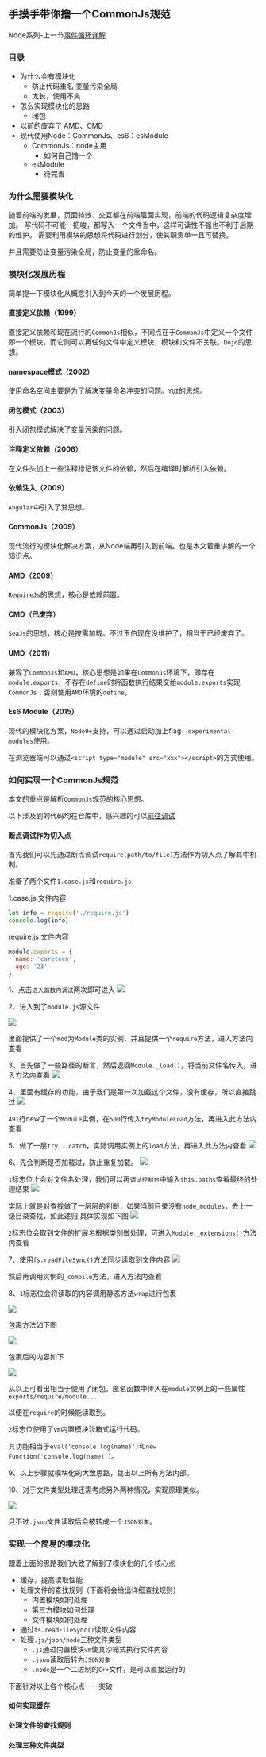 ## 手摸手带你撸一个CommonJs规范

Node系列-上一节[事件循环详解](./eventLoop.md)

### 目录

- 为什么会有模块化
  - 防止代码重名 变量污染全局
  - 太长，使用不爽
- 怎么实现模块化的思路
  - 闭包
- 以前的废弃了 AMD、CMD
- 现代使用Node：CommonJs、es6：esModule
  - CommonJs：node主用
    - 如何自己撸一个
  - esModule
    - 待完善

### 为什么需要模块化

随着前端的发展，页面特效、交互都在前端层面实现，前端的代码逻辑复杂度增加。
写代码不可能一把唆，都写入一个文件当中，这样可读性不强也不利于后期的维护。
需要利用模块的思想将代码进行划分，使其职责单一且可替换。

并且需要防止变量污染全局，防止变量的重命名。

### 模块化发展历程

简单提一下模块化从概念引入到今天的一个发展历程。

#### 直接定义依赖（1999）

直接定义依赖和现在流行的`CommonJs`相似，不同点在于`CommonJs`中定义一个文件即一个模块，而它则可以再任何文件中定义模块，模块和文件不关联。`Dojo`的思想。

#### namespace模式（2002）

使用命名空间主要是为了解决变量命名冲突的问题。`YUI`的思想。

#### 闭包模式（2003）

引入闭包模式解决了变量污染的问题。

#### 注释定义依赖（2006） 

在文件头加上一些注释标记该文件的依赖，然后在编译时解析引入依赖。

#### 依赖注入（2009）

`Angular`中引入了其思想。

#### CommonJs（2009）

现代流行的模块化解决方案，从Node端再引入到前端。也是本文着重讲解的一个知识点。

#### AMD（2009）

`RequireJs`的思想，核心是依赖前置。

#### CMD（已废弃）

`SeaJs`的思想，核心是按需加载。不过玉伯现在没维护了，相当于已经废弃了。

#### UMD（2011）

兼容了`CommonJs`和`AMD`，核心思想是如果在`CommonJs`环境下，即存在`module.exports`，不存在`define`时将函数执行结果交给`module.exports`实现`CommonJs`；否则使用`AMD`环境的`define`。

#### Es6 Module（2015）

现代的模块化方案，`Node9+`支持，可以通过启动加上flag`--experimental-modules`使用。

在浏览器端可以通过`<script type="module" src="xxx"></script>`的方式使用。

### 如何实现一个CommonJs规范

本文的重点是解析`CommonJs`规范的核心思想。

以下涉及到的代码均在仓库中，感兴趣的可以[前往调试](./module)

#### 断点调试作为切入点

首先我们可以先通过断点调试`require(path/to/file)`方法作为切入点了解其中机制。

准备了两个文件`1.case.js`和`require.js`

1.case.js 文件内容
```js
let info = require('./require.js')
console.log(info)
```
require.js 文件内容
```js
module.exports = {
  name: 'careteen',
  age: '23'
}
```
1、点击`进入函数内调试`两次即可进入
![](./assets/module-debug-1.png)

2、进入到了`module.js`源文件

![](./assets/module-debug-2.png)

里面提供了一个`mod`为`Module`类的实例，并且提供一个`require`方法，进入方法内查看

3、首先做了一些路径的断言，然后返回`Module._load()`，将当前文件名传入，进入方法内查看
![](./assets/module-debug-3.png)

4、里面有缓存的功能，由于我们是第一次加载这个文件，没有缓存，所以直接跳过
![](./assets/module-debug-4.png)

`491`行new了一个`Module`实例，在`500`行传入`tryModuleLoad`方法，再进入此方法内查看

5、做了一层`try...catch`，实际调用实例上的`load`方法，再进入此方法内查看
![](./assets/module-debug-5.png)

6、先会判断是否加载过，防止重复加载。
![](./assets/module-debug-6.png)

`1`标志位上会对文件名处理，我们可以再`调试控制台`中输入`this.paths`查看最终的处理结果
![](./assets/module-debug-7.png)

实际上就是对查找做了一层层的判断，如果当前目录没有`node_modules`，去上一级目录查找，如此递归.具体实现如下图
![](./assets/module-debug-7-1.png)

`2`标志位会取到文件的扩展名根据类别做处理，可进入`Module._extensions()`方法内查看

7、使用`fs.readFileSync()`方法同步读取到文件内容
![](./assets/module-debug-8.png)

然后再调用实例的`_compile`方法，进入方法内查看

8、`1`标志位会将读取的内容调用静态方法`wrap`进行包裹

![](./assets/module-debug-9.png)

包裹方法如下图

![](./assets/module-debug-9-1.png)

包裹后的内容如下

![](./assets/module-debug-9-2.png)

从以上可看出相当于使用了闭包，匿名函数中传入在`module`实例上的一些属性`exports/require/module...`

以便在`require`的时候能读取到。

`2`标志位使用了`vm`内置模块沙箱式运行代码。

其功能相当于`eval('console.log(name)')`和`new Function('console.log(name)')`。

9、以上步骤就模块化的大致思路，跳出以上所有方法内部。

10、对于文件类型处理还需考虑另外两种情况，实现原理类似。

![](./assets/module-debug-10.png)

只不过`.json`文件读取后会被转成一个`JSON对象`。

### 实现一个简易的模块化

跟着上面的思路我们大致了解到了模块化的几个核心点

- 缓存，提高读取性能
- 处理文件的查找规则（下面将会给出详细查找规则）
  - 内置模块如何处理
  - 第三方模块如何处理
  - 文件模块如何处理
- 通过`fs.readFileSync()`读取文件内容
- 处理`.js/json/node`三种文件类型
  - `.js`通过内置模块`vm`使其沙箱式执行文件内容
  - `.json`读取后转为`JSON对象`
  - `.node`是一个二进制的`C++`文件，是可以直接运行的

下面针对以上各个核心点一一突破

#### 如何实现缓存

#### 处理文件的查找规则


#### 处理三种文件类型

